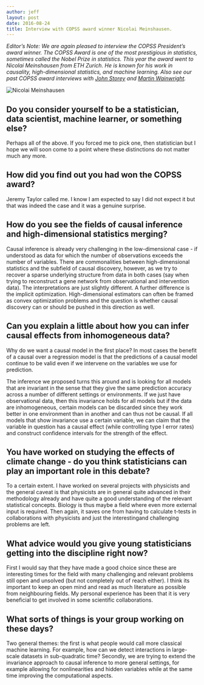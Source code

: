 ```yaml
---
author: jeff
layout: post
date: 2016-08-24
title: Interview with COPSS award winner Nicolai Meinshausen.
---
```


_Editor’s Note: We are again pleased to interview the COPSS President’s award winner. The COPSS Award is one of the most prestigious in statistics, sometimes called the Nobel Prize in statistics. This year the award went to Nicolai Meinshausen from ETH Zurich. He is known for his work in causality, high-dimensional statistics, and machine learning. Also see our past COPSS award interviews with [John Storey](http://simplystatistics.org/2015/08/25/interview-with-copss-award-winner-john-storey/) and [Martin Wainwright](http://simplystatistics.org/2014/08/18/interview-with-copss-award-winner-martin-wainright/)._


![Nicolai Meinshausen](https://raw.githubusercontent.com/simplystats/simplystats.github.io/master/_images/meinshausen.png)


## Do you consider yourself to be a statistician, data scientist, machine learner, or something else?

Perhaps all of the above. If you forced me to pick one, then statistician but  I hope we will soon come to a point where these distinctions do not matter much any more.


## How did you find out you had won the COPSS award? 

Jeremy Taylor called me. I know I am expected to say I did not expect it but that was indeed the case and it was a genuine surprise.

## How do you see the fields of causal inference and high-dimensional statistics merging? 

Causal inference is already very challenging in the low-dimensional case - if understood as data for which the number of observations exceeds 
the number of variables. There are commonalities between high-dimensional statistics and the subfield of causal discovery, however, as we try to recover a sparse underlying structure from data in both cases
(say when trying to reconstruct a gene network from 
observational and intervention data). The interpretations are just slightly different. A further difference is the implicit optimization. High-dimensional estimators can often be framed as convex optimization problems and the question is whether causal discovery can or should be 
pushed in this direction as well. 

 

## Can you explain a little about how you can infer causal effects from inhomogeneous data? 

Why do we want a causal model in the first place? In most cases the benefit of a causal over a regression model
is that the predictions of a causal model continue to be valid even if we intervene on the variables we use for prediction.

The inference we proposed turns this around and is looking for all models that are invariant in the sense that they give the same prediction accuracy across a number of different settings or environments. If we just have observational data, then this invariance 
holds for all models but if the data are inhomogeneous, certain models can be discarded since they work better in one environment than in another and can thus not be causal. If all models that show invariance use a certain variable, we can claim that the variable in question 
has a causal effect (while controlling type I error rates) and construct confidence intervals for the strength of the effect. 



## You have worked on studying the effects of climate change - do you think statisticians can play an important role in this debate? 

To a certain extent. I have worked on several projects with physicists and the general caveat is  that physicists are in general quite advanced in their methodology already and have quite a good understanding  of the relevant statistical concepts. Biology is thus maybe a field where even more external input is required. Then again, it saves one from having to calculate t-tests in collaborations with physicists and just the interestingand challenging problems are left.  

 

## What advice would you give young statisticians getting into the discipline right now?

First I would say that they have made a good choice since these are interesting times for the field with many  challenging and relevant problems still open and unsolved (but not completely out of reach either). 
I think its important to keep an open mind and read as much literature as possible from neighbouring fields. My personal experience has been that it is very beneficial  to get involved in some scientific collaborations.


## What sorts of things is your group working on these days?

Two general themes: the first is what people would call more classical machine learning. For example, how can we detect interactions in large-scale datasets in sub-quadratic time? Secondly, we are trying to extend the invariance approach to causal inference
to more general settings, for example allowing for nonlinearities and hidden variables while at the same time
improving the computational aspects. 
